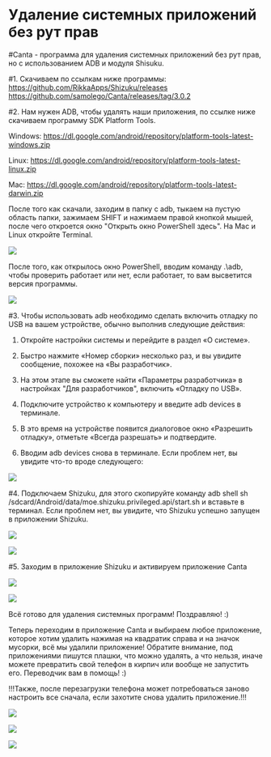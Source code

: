 # Удаление системных приложений без рут прав

#Сanta - программа для удаления системных приложений без рут прав, но c использованием ADB и модуля Shisuku.

#1. Скачиваем по ссылкам ниже программы:
https://github.com/RikkaApps/Shizuku/releases
https://github.com/samolego/Canta/releases/tag/3.0.2

#2. Нам нужен ADB, чтобы удалять наши приложения, по ссылке ниже скачиваем программу SDK Platform Tools.

Windows: https://dl.google.com/android/repository/platform-tools-latest-windows.zip

Linux: https://dl.google.com/android/repository/platform-tools-latest-linux.zip

Mac: https://dl.google.com/android/repository/platform-tools-latest-darwin.zip

После того как скачали, заходим в папку с adb, тыкаем на пустую область папки, зажимаем SHIFT и нажимаем правой кнопкой мышей, после чего откроется окно "Открыть окно PowerShell здесь". На Mac и Linux откройте Terminal. 
<img src="/img/android/uninstall-apps/1.png" style="margin: 15px auto; display: block">

После того, как открылоcь окно PowerShell, вводим команду .\adb, чтобы проверить работает или нет, если работает, то вам высветится версия программы.

<img src="/img/android/uninstall-apps/2.png" style="margin: 15px auto; display: block">

#3. Чтобы использовать adb необходимо сделать включить отладку по USB на вашем устройстве, обычно выполнив следующие действия:

1. Откройте настройки системы и перейдите в раздел «О системе».

2. Быстро нажмите «Номер сборки» несколько раз, и вы увидите сообщение, похожее на «Вы разработчик».

3. На этом этапе вы сможете найти «Параметры разработчика» в настройках "Для разработчиков", включить «Отладку по USB».

4. Подключите устройство к компьютеру и введите adb devices в терминале.

5. В это время на устройстве появится диалоговое окно «Разрешить отладку», отметьте «Всегда разрешать» и подтвердите.

6. Вводим adb devices снова в терминале. Если проблем нет, вы увидите что-то вроде следующего:

<img src="/img/android/uninstall-apps/3.png" style="margin: 15px auto; display: block">

#4. Подключаем Shizuku, для этого скопируйте команду adb shell sh /sdcard/Android/data/moe.shizuku.privileged.api/start.sh и вставьте в терминал. Если проблем нет, вы увидите, что Shizuku успешно запущен в приложении Shizuku.

<img src="/img/android/uninstall-apps/4.png" style="margin: 15px auto; display: block">

<img src="/img/android/uninstall-apps/5.png" style="margin: 15px auto; display: block">

#5. Заходим в приложение Shizuku и активируем приложение Canta

<img src="/img/android/uninstall-apps/6.png" style="margin: 15px auto; display: block">
<img src="/img/android/uninstall-apps/7.png" style="margin: 15px auto; display: block">

Всё готово для удаления системных программ! Поздравляю! :)

Теперь переходим в приложение Canta и выбираем любое приложение, которое хотим удалить нажимая на квадратик справа и на значок мусорки, всё мы удалили приложение! Обратите внимание, под приложениями пишутся плашки, что можно удалять, а что нельзя, иначе можете превратить свой телефон в кирпич или вообще не запустить его. Переводчик вам в помощь! :)

!!!Также, после перезагрузки телефона может потребоваться заново настроить все сначала, если захотите снова удалить приложение.!!!

<img src="/img/android/uninstall-apps/8.png" style="margin: 15px auto; display: block">
<img src="/img/android/uninstall-apps/9.png" style="margin: 15px auto; display: block">
<img src="/img/android/uninstall-apps/10.png" style="margin: 15px auto; display: block">
